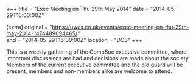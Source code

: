 +++
title = "Exec Meeting on Thu 29th May 2014"
date = "2014-05-29T15:00:00Z"

[extra]
original = "https://uwcs.co.uk/events/exec-meeting-on-thu-29th-may-2014-1474489094465/"    
end = "2014-05-29T16:00:00Z"
location = "DCS"
+++

This is a weekly gathering of the CompSoc executive committee, where important discussions are had and decisions are made about the society. Members of the current executive committee and the old guard will be present, members and non-members alike are welcome to attend.

